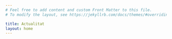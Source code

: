 ```yaml
---
# Feel free to add content and custom Front Matter to this file.
# To modify the layout, see https://jekyllrb.com/docs/themes/#overriding-theme-defaults

title: Actualitat
layout: home
---
```

